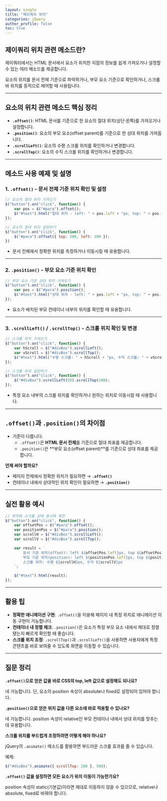 ```yaml
---
layout: single
title: "제이쿼리 위치"
categories: jQuery
author_profile: false
toc: true
---
```


## 제이쿼리 위치 관련 메소드란?

제이쿼리에서는 HTML 문서에서 요소가 위치한 지점의 정보를 쉽게 가져오거나 설정할 수 있는 여러 메소드를 제공합니다.

요소의 위치를 문서 전체 기준으로 파악하거나, 부모 요소 기준으로 확인하거나, 스크롤 바 위치를 동적으로 제어할 때 사용됩니다.

------

## 요소의 위치 관련 메소드 핵심 정리

- **`.offset()`**: HTML 문서를 기준으로 한 요소의 절대 위치(상단·왼쪽)를 가져오거나 설정합니다.
- **`.position()`**: 요소의 부모 요소(offset parent)를 기준으로 한 상대 위치를 가져옵니다.
- **`.scrollLeft()`**: 요소의 수평 스크롤 위치를 확인하거나 변경합니다.
- **`.scrollTop()`**: 요소의 수직 스크롤 위치를 확인하거나 변경합니다.

------

## 메소드 사용 예제 및 설명

### 1. `.offset()` - 문서 전체 기준 위치 확인 및 설정

```jsx
// 요소의 절대 위치 가져오기
$("button").on("click", function() {
    var pos = $("#para").offset();
    $("#text").html("절대 위치 - left: " + pos.left + "px, top: " + pos.top + "px");
});

// 요소의 절대 위치 설정하기
$("button").on("click", function() {
    $("#para").offset({ top: 200, left: 100 });
})
```

- 문서 전체에서 정확한 위치를 측정하거나 이동시킬 때 유용합니다.

------

### 2. `.position()` - 부모 요소 기준 위치 확인

```jsx
// 부모 요소 기준 상대 위치 가져오기
$("button").on("click", function() {
    var pos = $("#para").position();
    $("#text").html("상대 위치 - left: " + pos.left + "px, top: " + pos.top + "px");
});
```

- 요소가 배치된 부모 컨테이너 내부의 위치를 확인할 때 유용합니다.

------

### 3. `.scrollLeft()` / `.scrollTop()` - 스크롤 위치 확인 및 변경

```jsx
// 스크롤 위치 가져오기
$("button").on("click", function() {
    var hScroll = $("#divBox").scrollLeft();
    var vScroll = $("#divBox").scrollTop();
    $("#text").html("수평 스크롤: " + hScroll + "px, 수직 스크롤: " + vScroll + "px");
});

// 스크롤 위치 설정하기
$("button").on("click", function() {
    $("#divBox").scrollLeft(50).scrollTop(100);
});
```

- 특정 요소 내부의 스크롤 위치를 확인하거나 원하는 위치로 이동시킬 때 사용합니다.

------

## `.offset()`과 `.position()`의 차이점

- 기준이 다릅니다.
  - `.offset()`은 **HTML 문서 전체**를 기준으로 절대 좌표를 제공합니다.
  - `.position()`은 **부모 요소(offset parent)**를 기준으로 상대 좌표를 제공합니다.

**언제 써야 할까요?**

- 페이지 전체에서 정확한 위치가 필요하면 → **`.offset()`**
- 컨테이너 내에서 상대적인 위치 확인이 필요하면 → **`.position()`**

------

## 실전 활용 예시

```jsx
// 위치와 스크롤 상태 동시에 확인
$("button").on("click", function() {
    var offsetPos = $("#para").offset();
    var positionPos = $("#para").position();
    var scrollH = $("#divBox").scrollLeft();
    var scrollV = $("#divBox").scrollTop();

    var result = `
        문서 기준 위치(offset): left ${offsetPos.left}px, top ${offsetPos.top}px<br>
        부모 기준 위치(position): left ${positionPos.left}px, top ${positionPos.top}px<br>
        스크롤 위치: 수평 ${scrollH}px, 수직 ${scrollV}px
    `;

    $("#text").html(result);
});
```

------

## 활용 팁

- **정확한 애니메이션 구현**: `.offset()`을 이용해 페이지 내 특정 위치로 애니메이션 이동 구현이 가능합니다.
- **컨테이너 내 정렬 체크**: `.position()`은 요소가 특정 부모 요소 내에서 제대로 정렬됐는지 빠르게 확인할 때 좋습니다.
- **스크롤 위치 조정**: `.scrollTop()`과 `.scrollLeft()`을 사용하면 사용자에게 특정 콘텐츠를 바로 보여줄 수 있도록 화면을 이동할 수 있습니다.

------

## 질문 정리

**`.offset()`으로 얻은 값을 바로 CSS의 top, left 값으로 설정해도 되나요?**

네 가능합니다. 단, 요소의 position 속성이 absolute나 fixed로 설정되어 있어야 합니다.

**`.position()`으로 얻은 위치 값을 다른 요소에 바로 적용할 수 있나요?**

네 가능합니다. position 속성이 relative인 부모 컨테이너 내에서 상대 위치를 맞추는데 유용합니다.

**스크롤 위치를 부드럽게 조정하려면 어떻게 해야 하나요?**

jQuery의 `.animate()` 메소드를 활용하면 부드러운 스크롤 효과를 줄 수 있습니다.

예제:

```jsx
$("#divBox").animate({ scrollTop: 200 }, 500);
```

**`.offset()` 값을 설정하면 모든 요소가 위치 이동이 가능한가요?**

position 속성이 static(기본값)이라면 제대로 이동하지 않을 수 있으므로, relative나 absolute, fixed로 바꿔야 합니다.
